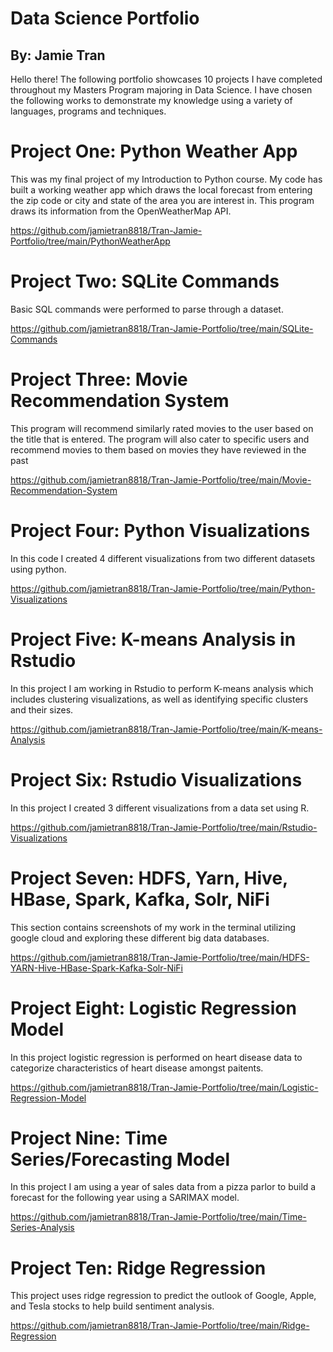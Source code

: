 # Data Science Portfolio
## By: Jamie Tran 
Hello there! The following portfolio showcases 10 projects I have completed throughout my Masters Program majoring in Data Science. I have chosen the following works to demonstrate my knowledge using a variety of languages, programs and techniques. 

# Project One: Python Weather App 
This was my final project of my Introduction to Python course. My code has built a working weather app which draws the local forecast from entering the zip code or city and state of the area you are interest in. This program draws its information from the OpenWeatherMap API.

https://github.com/jamietran8818/Tran-Jamie-Portfolio/tree/main/PythonWeatherApp

# Project Two: SQLite Commands
Basic SQL commands were performed to parse through a dataset.

https://github.com/jamietran8818/Tran-Jamie-Portfolio/tree/main/SQLite-Commands

# Project Three: Movie Recommendation System
This program will recommend similarly rated movies to the user based on the title that is entered. The program will also cater to specific users and recommend movies to them based on movies they have reviewed in the past 

https://github.com/jamietran8818/Tran-Jamie-Portfolio/tree/main/Movie-Recommendation-System

# Project Four: Python Visualizations
In this code I created 4 different visualizations from two different datasets using python.

https://github.com/jamietran8818/Tran-Jamie-Portfolio/tree/main/Python-Visualizations

# Project Five: K-means Analysis in Rstudio
In this project I am working in Rstudio to perform K-means analysis which includes clustering visualizations, as well as identifying specific clusters and their sizes. 

https://github.com/jamietran8818/Tran-Jamie-Portfolio/tree/main/K-means-Analysis

# Project Six: Rstudio Visualizations
In this project I created 3 different visualizations from a data set using R. 

https://github.com/jamietran8818/Tran-Jamie-Portfolio/tree/main/Rstudio-Visualizations

# Project Seven: HDFS, Yarn, Hive, HBase, Spark, Kafka, Solr, NiFi
This section contains screenshots of my work in the terminal utilizing google cloud and exploring these different big data databases.

https://github.com/jamietran8818/Tran-Jamie-Portfolio/tree/main/HDFS-YARN-Hive-HBase-Spark-Kafka-Solr-NiFi

# Project Eight: Logistic Regression Model
In this project logistic regression is performed on heart disease data to categorize characteristics of heart disease amongst paitents. 

https://github.com/jamietran8818/Tran-Jamie-Portfolio/tree/main/Logistic-Regression-Model

# Project Nine: Time Series/Forecasting Model
In this project I am using a year of sales data from a pizza parlor to build a forecast for the following year using a SARIMAX model. 

https://github.com/jamietran8818/Tran-Jamie-Portfolio/tree/main/Time-Series-Analysis

# Project Ten: Ridge Regression 
This project uses ridge regression to predict the outlook of Google, Apple, and Tesla stocks to help build sentiment analysis. 

https://github.com/jamietran8818/Tran-Jamie-Portfolio/tree/main/Ridge-Regression



